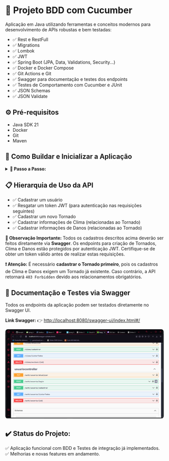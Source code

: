 <h1>🧪 Projeto BDD com Cucumber</h1>

<p>Aplicação em Java utilizando ferramentas e conceitos modernos para desenvolvimento de APIs robustas e bem testadas:</p>

<ul>
  <li>✅ Rest e RestFull</li>
  <li>✅ Migrations</li>
  <li>✅ Lombok</li>
  <li>✅ JWT</li>
  <li>✅ Spring Boot (JPA, Data, Validations, Security...)</li>
  <li>✅ Docker e Docker Compose</li>
  <li>✅ Git Actions e Git</li>
  <li>✅ Swagger para documentação e testes dos endpoints</li>
  <li>✅ Testes de Comportamento com Cucumber e JUnit</li>
  <li>✅ JSON Schemas</li>
  <li>✅ JSON Validate</li>
</ul>

<h2>⚙️ Pré-requisitos</h2>
<ul>
  <li>Java SDK 21</li>
  <li>Docker</li>
  <li>Git</li>
  <li>Maven</li>
</ul>

<h2>🚀 Como Buildar e Inicializar a Aplicação</h2>

<details>
  <summary><strong>📌 Passo a Passo:</strong></summary>

  <p><strong>1️⃣ Clone o repositório:</strong></p>
  <pre><code>git clone https://github.com/Paulo4526/tornado-testes.git</code></pre>

  <p><strong>2️⃣ Execute o build e suba os containers com Docker Compose:</strong></p>
  <pre><code>docker compose up --build</code></pre>

  <p><strong>3️⃣ Acesse o Swagger para interagir com os endpoints:</strong></p>
  <p>👉 <a href="http://localhost:8080/swagger-ui/index.html#/" target="_blank">http://localhost:8080/swagger-ui/index.html#/</a></p>

</details>


<h2>📋 Hierarquia de Uso da API</h2>
<ul>
  <li>✅ Cadastrar um usuário</li>
  <li>✅ Resgatar um token JWT (para autenticação nas requisições seguintes)</li>
  <li>✅ Cadastrar um novo Tornado</li>
  <li>✅ Cadastrar informações de Clima (relacionadas ao Tornado)</li>
  <li>✅ Cadastrar informações de Danos (relacionadas ao Tornado)</li>
</ul>

<p><strong>🔔 Observação Importante:</strong>  
Todos os cadastros descritos acima deverão ser feitos diretamente via <strong>Swagger</strong>.  
Os endpoints para criação de Tornados, Clima e Danos estão protegidos por autenticação JWT.  
Certifique-se de obter um token válido antes de realizar estas requisições.</p>

<p><strong>❗ Atenção:</strong>  
É necessário <strong>cadastrar o Tornado primeiro</strong>, pois os cadastros de Clima e Danos exigem um Tornado já existente.  
Caso contrário, a API retornará <code>403 Forbidden</code> devido aos relacionamentos obrigatórios.</p>

<h2>📄 Documentação e Testes via Swagger</h2>
<p>Todos os endpoints da aplicação podem ser testados diretamente no Swagger UI.</p>

<p><strong>Link Swagger:</strong>  
👉 <a href="http://localhost:8080/swagger-ui/index.html#/" target="_blank">http://localhost:8080/swagger-ui/index.html#/</a></p>

<p><img src="/.templates/images/swagger.png/" alt="Swagger UI" style="max-width: 100%; border-radius: 8px;"></p>

<h2>✔️ Status do Projeto:</h2>
<p>✅ Aplicação funcional com BDD e Testes de integração já implementados.<br>
✅ Melhorias e novas features em andamento.</p>

